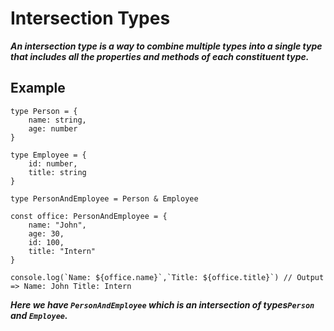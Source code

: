 # Intersection Types
***An intersection type is a way to combine multiple types into a single type that includes all the properties and methods of each constituent type.***

## Example

```
type Person = {
    name: string,
    age: number
}

type Employee = {
    id: number,
    title: string
}

type PersonAndEmployee = Person & Employee

const office: PersonAndEmployee = {
    name: "John",
    age: 30,
    id: 100,
    title: "Intern"
}

console.log(`Name: ${office.name}`,`Title: ${office.title}`) // Output => Name: John Title: Intern
```

***Here we have `PersonAndEmployee` which is an intersection of types`Person` and `Employee`.***
